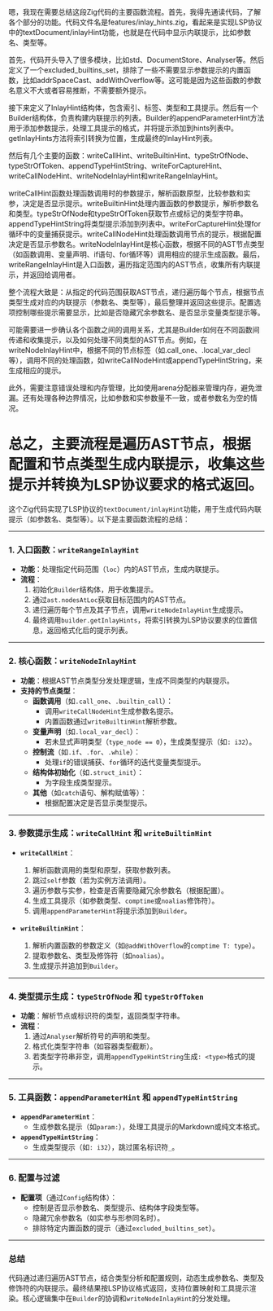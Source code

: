 嗯，我现在需要总结这段Zig代码的主要函数流程。首先，我得先通读代码，了解各个部分的功能。代码文件名是features/inlay_hints.zig，看起来是实现LSP协议中的textDocument/inlayHint功能，也就是在代码中显示内联提示，比如参数名、类型等。

首先，代码开头导入了很多模块，比如std、DocumentStore、Analyser等。然后定义了一个excluded_builtins_set，排除了一些不需要显示参数提示的内置函数，比如addrSpaceCast、addWithOverflow等。这可能是因为这些函数的参数名意义不大或者容易推断，不需要额外提示。

接下来定义了InlayHint结构体，包含索引、标签、类型和工具提示。然后有一个Builder结构体，负责构建内联提示的列表。Builder的appendParameterHint方法用于添加参数提示，处理工具提示的格式，并将提示添加到hints列表中。getInlayHints方法将索引转换为位置，生成最终的InlayHint列表。

然后有几个主要的函数：writeCallHint、writeBuiltinHint、typeStrOfNode、typeStrOfToken、appendTypeHintString、writeForCaptureHint、writeCallNodeHint、writeNodeInlayHint和writeRangeInlayHint。

writeCallHint函数处理函数调用时的参数提示，解析函数原型，比较参数和实参，决定是否显示提示。writeBuiltinHint处理内置函数的参数提示，解析参数名和类型。typeStrOfNode和typeStrOfToken获取节点或标记的类型字符串。appendTypeHintString将类型提示添加到列表中。writeForCaptureHint处理for循环中的变量捕获提示。writeCallNodeHint处理函数调用节点的提示，根据配置决定是否显示参数名。writeNodeInlayHint是核心函数，根据不同的AST节点类型（如函数调用、变量声明、if语句、for循环等）调用相应的提示生成函数。最后，writeRangeInlayHint是入口函数，遍历指定范围内的AST节点，收集所有内联提示，并返回给调用者。

整个流程大致是：从指定的代码范围获取AST节点，递归遍历每个节点，根据节点类型生成对应的内联提示（参数名、类型等），最后整理并返回这些提示。配置选项控制哪些提示需要显示，比如是否隐藏冗余参数名、是否显示变量类型提示等。

可能需要进一步确认各个函数之间的调用关系，尤其是Builder如何在不同函数间传递和收集提示，以及如何处理不同类型的AST节点。例如，在writeNodeInlayHint中，根据不同的节点标签（如.call_one、.local_var_decl等），调用不同的处理函数，如writeCallNodeHint或appendTypeHintString，来生成相应的提示。

此外，需要注意错误处理和内存管理，比如使用arena分配器来管理内存，避免泄漏。还有处理各种边界情况，比如参数和实参数量不一致，或者参数名为空的情况。

总之，主要流程是遍历AST节点，根据配置和节点类型生成内联提示，收集这些提示并转换为LSP协议要求的格式返回。
================================================
这个Zig代码实现了LSP协议的`textDocument/inlayHint`功能，用于生成代码内联提示（如参数名、类型等）。以下是主要函数流程的总结：

---

### **1. 入口函数：`writeRangeInlayHint`**
- **功能**：处理指定代码范围（`loc`）内的AST节点，生成内联提示。
- **流程**：
  1. 初始化`Builder`结构体，用于收集提示。
  2. 通过`ast.nodesAtLoc`获取目标范围内的AST节点。
  3. 递归遍历每个节点及其子节点，调用`writeNodeInlayHint`生成提示。
  4. 最终调用`builder.getInlayHints`，将索引转换为LSP协议要求的位置信息，返回格式化后的提示列表。

---

### **2. 核心函数：`writeNodeInlayHint`**
- **功能**：根据AST节点类型分发处理逻辑，生成不同类型的内联提示。
- **支持的节点类型**：
  - **函数调用**（如`.call_one`、`.builtin_call`）：
    - 调用`writeCallNodeHint`生成参数名提示。
    - 内置函数通过`writeBuiltinHint`解析参数。
  - **变量声明**（如`.local_var_decl`）：
    - 若未显式声明类型（`type_node == 0`），生成类型提示（如`: i32`）。
  - **控制流**（如`.if`、`.for`、`.while`）：
    - 处理`if`的错误捕获、`for`循环的迭代变量类型提示。
  - **结构体初始化**（如`.struct_init`）：
    - 为字段生成类型提示。
  - **其他**（如`catch`语句、解构赋值等）：
    - 根据配置决定是否显示类型提示。

---

### **3. 参数提示生成：`writeCallHint` 和 `writeBuiltinHint`**
- **`writeCallHint`**：
  1. 解析函数调用的类型和原型，获取参数列表。
  2. 跳过`self`参数（若为实例方法调用）。
  3. 遍历参数与实参，检查是否需要隐藏冗余参数名（根据配置）。
  4. 生成工具提示（如参数类型、`comptime`或`noalias`修饰符）。
  5. 调用`appendParameterHint`将提示添加到`Builder`。

- **`writeBuiltinHint`**：
  1. 解析内置函数的参数定义（如`@addWithOverflow`的`comptime T: type`）。
  2. 提取参数名、类型及修饰符（如`noalias`）。
  3. 生成提示并追加到`Builder`。

---

### **4. 类型提示生成：`typeStrOfNode` 和 `typeStrOfToken`**
- **功能**：解析节点或标识符的类型，返回类型字符串。
- **流程**：
  1. 通过`Analyser`解析符号的声明和类型。
  2. 格式化类型字符串（如容器类型截断）。
  3. 若类型字符串非空，调用`appendTypeHintString`生成`: <type>`格式的提示。

---

### **5. 工具函数：`appendParameterHint` 和 `appendTypeHintString`**
- **`appendParameterHint`**：
  - 生成参数名提示（如`param:`），处理工具提示的Markdown或纯文本格式。
- **`appendTypeHintString`**：
  - 生成类型提示（如`: i32`），跳过匿名标识符`_`。

---

### **6. 配置与过滤**
- **配置项**（通过`Config`结构体）：
  - 控制是否显示参数名、类型提示、结构体字段类型等。
  - 隐藏冗余参数名（如实参与形参同名时）。
  - 排除特定内置函数的提示（通过`excluded_builtins_set`）。

---

### **总结**
代码通过递归遍历AST节点，结合类型分析和配置规则，动态生成参数名、类型及修饰符的内联提示。最终结果按LSP协议格式返回，支持位置映射和工具提示渲染。核心逻辑集中在`Builder`的协调和`writeNodeInlayHint`的分发处理。